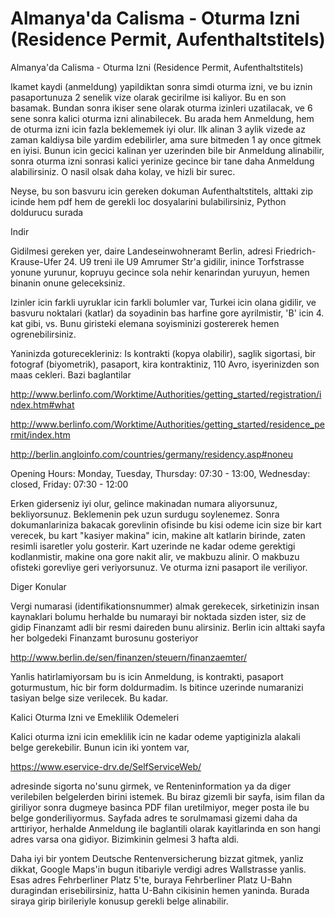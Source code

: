 # Almanya'da Calisma - Oturma Izni (Residence Permit, Aufenthaltstitels)


Almanya'da Calisma - Oturma Izni (Residence Permit, Aufenthaltstitels)




Ikamet kaydi (anmeldung) yapildiktan sonra simdi oturma izni, ve bu iznin pasaportunuza 2 senelik vize olarak gecirilme isi kaliyor. Bu en son basamak. Bundan sonra ikiser sene olarak oturma izinleri uzatilacak, ve 6 sene sonra kalici oturma izni alinabilecek. Bu arada hem Anmeldung, hem de oturma izni icin fazla beklememek iyi olur. Ilk alinan 3 aylik vizede az zaman kaldiysa bile yardim edebilirler, ama sure bitmeden 1 ay once gitmek en iyisi. Bunun icin gecici kalinan yer uzerinden bile bir Anmeldung alinabilir, sonra oturma izni sonrasi kalici yerinize gecince bir tane daha Anmeldung alabilirsiniz. O nasil olsak daha kolay, ve hizli bir surec. 

Neyse, bu son basvuru icin gereken dokuman Aufenthaltstitels, alttaki zip icinde hem pdf hem de gerekli loc dosyalarini bulabilirsiniz, Python doldurucu surada

Indir

Gidilmesi gereken yer, daire Landeseinwohneramt Berlin, adresi Friedrich-Krause-Ufer 24. U9 treni ile U9 Amrumer Str'a gidilir, inince Torfstrasse yonune yurunur, kopruyu gecince sola nehir kenarindan yuruyun, hemen binanin onune geleceksiniz.

Izinler icin farkli uyruklar icin farkli bolumler var, Turkei icin olana gidilir, ve basvuru noktalari (katlar) da soyadinin bas harfine gore ayrilmistir, 'B' icin 4. kat gibi, vs. Bunu giristeki elemana soyisminizi gostererek hemen ogrenebilirsiniz.

Yaninizda goturecekleriniz: Is kontrakti (kopya olabilir), saglik sigortasi, bir fotograf (biyometrik), pasaport, kira kontraktiniz, 110 Avro, isyerinizden son maas cekleri. Bazi baglantilar

http://www.berlinfo.com/Worktime/Authorities/getting_started/registration/index.htm#what

http://www.berlinfo.com/Worktime/Authorities/getting_started/residence_permit/index.htm 

http://berlin.angloinfo.com/countries/germany/residency.asp#noneu

Opening Hours: Monday, Tuesday, Thursday: 07:30 - 13:00, Wednesday: closed, 
Friday: 07:30 - 12:00 

Erken giderseniz iyi olur, gelince makinadan numara aliyorsunuz, bekliyorsunuz. Beklemenin pek uzun surdugu soylenemez. Sonra dokumanlariniza bakacak gorevlinin  ofisinde bu kisi odeme icin size bir kart verecek, bu kart "kasiyer makina" icin, makine alt katlarin birinde, zaten resimli isaretler yolu gosterir. Kart uzerinde ne kadar odeme gerektigi kodlanmistir, makine ona gore nakit alir,  ve makbuzu alinir. O makbuzu ofisteki gorevliye geri veriyorsunuz. Ve oturma izni pasaport ile veriliyor. 

Diger Konular

Vergi numarasi (identifikationsnummer) almak gerekecek, sirketinizin insan kaynaklari bolumu herhalde bu numarayi bir noktada sizden ister, siz de gidip Finanzamt adli bir resmi daireden bunu alirsiniz. Berlin icin alttaki sayfa her bolgedeki Finanzamt burosunu gosteriyor

http://www.berlin.de/sen/finanzen/steuern/finanzaemter/

Yanlis hatirlamiyorsam bu is icin Anmeldung, is kontrakti, pasaport goturmustum, hic bir form doldurmadim. Is bitince uzerinde numaranizi tasiyan belge size verilecek. Bu kadar.

Kalici Oturma Izni ve Emeklilik Odemeleri

Kalici oturma izni icin emeklilik icin ne kadar odeme yaptiginizla alakali belge gerekebilir. Bunun icin iki yontem var,

https://www.eservice-drv.de/SelfServiceWeb/

adresinde sigorta no'sunu girmek, ve Renteninformation ya da diger verilebilen belgelerden birini istemek. Bu biraz gizemli bir sayfa, isim filan da giriliyor sonra dugmeye basinca PDF filan uretilmiyor, meger posta ile bu belge gonderiliyormus. Sayfada adres te sorulmamasi gizemi daha da arttiriyor, herhalde Anmeldung ile baglantili olarak kayitlarinda en son hangi adres varsa ona gidiyor. Bizimkinin gelmesi 3 hafta aldi. 

Daha iyi bir yontem Deutsche Rentenversicherung bizzat gitmek, yanliz dikkat, Google Maps'in bugun itibariyle verdigi adres Wallstrasse yanlis. Esas adres Fehrberliner Platz 5'te, buraya Fehrberliner Platz U-Bahn duragindan erisebilirsiniz, hatta U-Bahn cikisinin hemen yaninda. Burada siraya girip birileriyle konusup gerekli belge alinabilir.





